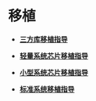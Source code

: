 # 移植<a name="ZH-CN_TOPIC_0000001157479393"></a>

-   **[三方库移植指导](porting-thirdparty.md)**  

-   **[轻量系统芯片移植指导](porting-minichip.md)**  

-   **[小型系统芯片移植指导](porting-smallchip.md)**  

-   **[标准系统移植指导](standard-system-porting-guide.md)**  


